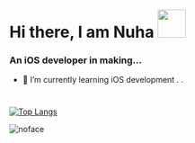 # Hi there, I am Nuha <img src="https://thumbs.gfycat.com/WideeyedWellgroomedJerboa-max-1mb.gif" width="50" height="50">

### An iOS developer in making...
- 🧱 I’m currently learning iOS development 
.
.
#
[![Top Langs](https://github-readme-stats.vercel.app/api/top-langs/?username=nuhaharbi&layout=compact&theme=dark)](https://github.com/anuraghazra/github-readme-stats)

![noface](https://media.tenor.com/i0wDIPF02mMAAAAM/no-face-ghost.gif)
